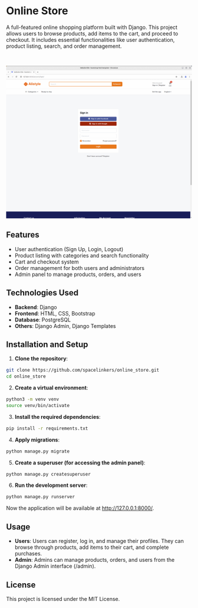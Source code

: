 # Online Store

A full-featured online shopping platform built with Django. This project allows users to browse products, add items to the cart, and proceed to checkout. It includes essential functionalities like user authentication, product listing, search, and order management.

<br>

![alt text](https://github.com/spacelinkers/online_store/blob/main/demo.gif "Logo Title Text 1")

## Features

- User authentication (Sign Up, Login, Logout)
- Product listing with categories and search functionality
- Cart and checkout system
- Order management for both users and administrators
- Admin panel to manage products, orders, and users

## Technologies Used

- **Backend**: Django
- **Frontend**: HTML, CSS, Bootstrap
- **Database**: PostgreSQL
- **Others**: Django Admin, Django Templates

## Installation and Setup

1. **Clone the repository**:

```bash
git clone https://github.com/spacelinkers/online_store.git
cd online_store
```

2. **Create a virtual environment**:

```bash
python3 -m venv venv
source venv/bin/activate
```
3. **Install the required dependencies**:

```bash
pip install -r requirements.txt
```

4. **Apply migrations**:

```bash
python manage.py migrate
```
5. **Create a superuser (for accessing the admin panel)**:

```bash
python manage.py createsuperuser
```

6. **Run the development server**:

```bash
python manage.py runserver
```

Now the application will be available at http://127.0.0.1:8000/.

## Usage
- **Users**: Users can register, log in, and manage their profiles. They can browse through products, add items to their cart, and complete purchases.
- **Admin**: Admins can manage products, orders, and users from the Django Admin interface (/admin).

## License
This project is licensed under the MIT License.
